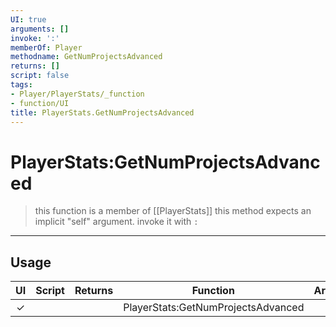 ```yaml
---
UI: true
arguments: []
invoke: ':'
memberOf: Player
methodname: GetNumProjectsAdvanced
returns: []
script: false
tags:
- Player/PlayerStats/_function
- function/UI
title: PlayerStats.GetNumProjectsAdvanced
---
```

# PlayerStats:GetNumProjectsAdvanced
> this function is a member of [[PlayerStats]]
> this method expects an implicit "self" argument. invoke it with `:`
-----
## Usage
|  UI | Script | Returns | Function | Arguments |
|:---:|:------:|-------:|:--------:|:---------|
|✓| ||PlayerStats:GetNumProjectsAdvanced||
